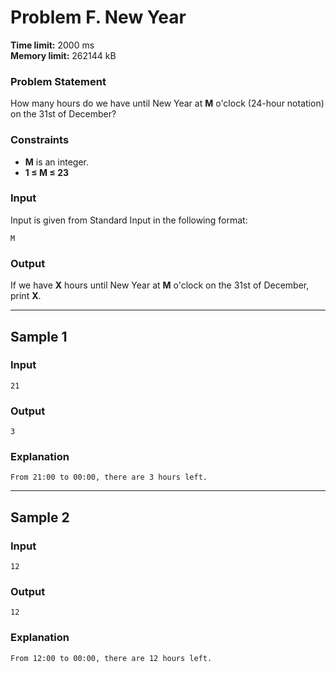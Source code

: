 # Problem F. New Year  

**Time limit:** 2000 ms  
**Memory limit:** 262144 kB  

### Problem Statement  
How many hours do we have until New Year at **M** o'clock (24-hour notation) on the 31st of December?  

### Constraints  
- **M** is an integer.  
- **1 ≤ M ≤ 23**  

### Input  
Input is given from Standard Input in the following format:  

```
M
```

### Output  
If we have **X** hours until New Year at **M** o'clock on the 31st of December, print **X**.  

---

## Sample 1  

### **Input**  
```
21
```

### **Output**  
```
3
```

### **Explanation**  
```
From 21:00 to 00:00, there are 3 hours left.
```

---

## Sample 2  

### **Input**  
```
12
```

### **Output**  
```
12
```

### **Explanation**  
```
From 12:00 to 00:00, there are 12 hours left.
```
